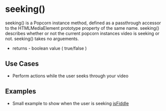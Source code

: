 seeking()
===========

seeking() is a Popcorn instance method, defined as a passthrough accessor to the HTMLMediaElement prototype property of the same name. seeking() describes whether or not the current popcorn instances video is seeking or not.  seeking() takes no arguements.

* returns - boolean value ( true/false )

Use Cases
----------

* Perform actions while the user seeks through your video

Examples
----------

* Small example to show when the user is seeking [jsFiddle](http://jsfiddle.net/popcornjs/gquDv/)
